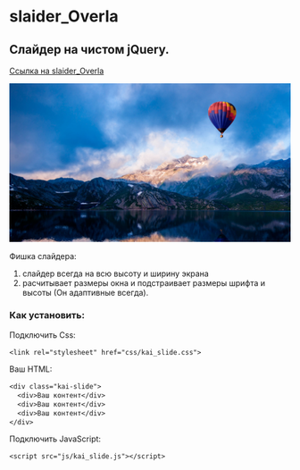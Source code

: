 # slaider_Overla
## Слайдер на чистом jQuery.
[Ссылка на slaider_Overla](https://github.com/AndreiKaragayr/slaider_Overla.git)

![One slide](img/overlap-slide-2-1.jpg "One slide")

Фишка слайдера:
1. слайдер всегда на всю высоту и ширину экрана
2. расчитывает размеры окна и подстраивает размеры шрифта и высоты (Он адаптивные всегда).

### Как установить:
Подключить Css:
```
<link rel="stylesheet" href="css/kai_slide.css">
```
Ваш HTML:
```
<div class="kai-slide">
  <div>Ваш контент</div>
  <div>Ваш контент</div>
  <div>Ваш контент</div>
</div>
```

Подключить JavaScript:
```
<script src="js/kai_slide.js"></script>
```
